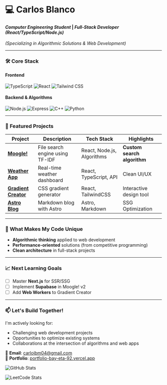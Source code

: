 # 💻 **Carlos Blanco**  
#### *Computer Engineering Student* | *Full-Stack Developer (React/TypeScript/Node.js)*  
*(Specializing in Algorithmic Solutions & Web Development)*  

---

### 🛠️ **Core Stack**  
#### **Frontend**  
![TypeScript](https://img.shields.io/badge/TypeScript-3178C6?style=for-the-badge&logo=typescript&logoColor=white)
![React](https://img.shields.io/badge/React-61DAFB?style=for-the-badge&logo=react&logoColor=black)
![Tailwind CSS](https://img.shields.io/badge/Tailwind_CSS-06B6D4?style=for-the-badge&logo=tailwind-css&logoColor=white)

#### **Backend & Algorithms**  
![Node.js](https://img.shields.io/badge/Node.js-339933?style=for-the-badge&logo=nodedotjs&logoColor=white)
![Express](https://img.shields.io/badge/Express-000000?style=for-the-badge&logo=express&logoColor=white)
![C++](https://img.shields.io/badge/C++-00599C?style=for-the-badge&logo=c%2B%2B&logoColor=white)
![Python](https://img.shields.io/badge/Python-3776AB?style=for-the-badge&logo=python&logoColor=white)

---

### 🚀 **Featured Projects**  

| Project | Description | Tech Stack | Highlights |  
|---------|-------------|------------|------------|  
| **[Moogle!](https://github.com/xcaim04/moogle.js)** | File search engine using TF-IDF | React, Node.js, Algorithms | **Custom search algorithm** |  
| **[Weather App](https://github.com/xcaim04/weather-app)** | Real-time weather dashboard | React, TypeScript, API | Clean UI/UX |  
| **[Gradient Creator](https://github.com/xcaim04/Gradient-Creator)** | CSS gradient generator | React, TailwindCSS | Interactive design tool |  
| **[Astro Blog](https://github.com/xcaim04/Astro-White-Tech)** | Markdown blog with Astro | Astro, Markdown | SSG Optimization |  

---

### 🎯 **What Makes My Code Unique**  
- **Algorithmic thinking** applied to web development  
- **Performance-oriented** solutions (from competitive programming)  
- **Clean architecture** in full-stack projects  

---

### 📈 **Next Learning Goals**  
- [ ] Master **Next.js** for SSR/SSG  
- [ ] Implement **Supabase** in Moogle! v2  
- [ ] Add **Web Workers** to Gradient Creator  

---

### 📫 **Let's Build Together!**  
I'm actively looking for:  
- Challenging web development projects  
- Opportunities to optimize existing systems  
- Collaborations at the intersection of algorithms and web apps  

📧 **Email**: carlojbm04@gmail.com  
🔗 **Portfolio**: [portfolio-bay-eta-92.vercel.app](https://portfolio-bay-eta-92.vercel.app/)  

![GitHub Stats](https://github-readme-stats.vercel.app/api?username=xcaim04&show_icons=true&theme=radical)

![LeetCode Stats](https://leetcard.jacoblin.cool/o4mACI1uu0?theme=dark&font=Baloo_2&width=500)
